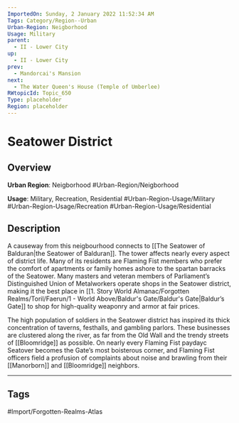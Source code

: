 ```yaml
---
ImportedOn: Sunday, 2 January 2022 11:52:34 AM
Tags: Category/Region--Urban
Urban-Region: Neigborhood
Usage: Military
parent:
  - II - Lower City
up:
  - II - Lower City
prev:
  - Mandorcai's Mansion
next:
  - The Water Queen's House (Temple of Umberlee)
RWtopicId: Topic_650
Type: placeholder
Region: placeholder
---
```

# Seatower District
## Overview
**Urban Region**: Neigborhood
#Urban-Region/Neigborhood

**Usage**: Military, Recreation, Residential
#Urban-Region-Usage/Military #Urban-Region-Usage/Recreation #Urban-Region-Usage/Residential

## Description
A causeway from this neigbourhood connects to [[The Seatower of Balduran|the Seatower of Balduran]]. The tower affects nearly every aspect of district life. Many of its residents are Flaming Fist members who prefer the comfort of apartments or family homes ashore to the spartan barracks of the Seatower. Many masters and veteran members of Parliament’s Distinguished Union of Metalworkers operate shops in the Seatower district, making it the best place in [[1. Story World Almanac/Forgotten Realms/Toril/Faerun/1 - World Above/Baldur's Gate/Baldur's Gate|Baldur’s Gate]] to shop for high-quality weaponry and armor at fair prices.

The high population of soldiers in the Seatower district has inspired its thick concentration of taverns, festhalls, and gambling parlors. These businesses are clustered along the river, as far from the Old Wall and the trendy streets of [[Bloomridge]] as possible. On nearly every Flaming Fist paydayc Seatover becomes the Gate’s most boisterous corner, and Flaming Fist officers field a profusion of complaints about noise and brawling from their [[Manorborn]] and [[Bloomridge]] neighbors.


---
## Tags
#Import/Forgotten-Realms-Atlas

